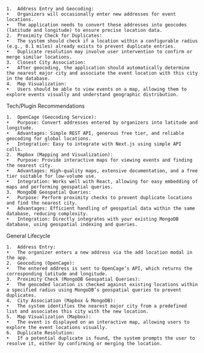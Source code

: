 
	1.	Address Entry and Geocoding:
	•	Organizers will occasionally enter new addresses for event locations.
	•	The application needs to convert these addresses into geocodes (latitude and longitude) to ensure precise location data.
	2.	Proximity Check for Duplicates:
	•	The system should check if a location within a configurable radius (e.g., 0.1 miles) already exists to prevent duplicate entries.
	•	Duplicate resolution may involve user intervention to confirm or merge similar locations.
	3.	Closest City Association:
	•	After geocoding, the application should automatically determine the nearest major city and associate the event location with this city in the database.
	4.	Map Visualization:
	•	Users should be able to view events on a map, allowing them to explore events visually and understand geographic distribution.

Tech/Plugin Recommendations

	1.	OpenCage (Geocoding Service):
	•	Purpose: Convert addresses entered by organizers into latitude and longitude.
	•	Advantages: Simple REST API, generous free tier, and reliable geocoding for global locations.
	•	Integration: Easy to integrate with Next.js using simple API calls.
	2.	Mapbox (Mapping and Visualization):
	•	Purpose: Provide interactive maps for viewing events and finding the nearest city.
	•	Advantages: High-quality maps, extensive documentation, and a free tier suitable for low-volume use.
	•	Integration: Works well with React, allowing for easy embedding of maps and performing geospatial queries.
	3.	MongoDB Geospatial Queries:
	•	Purpose: Perform proximity checks to prevent duplicate locations and find the nearest city.
	•	Advantages: Efficient handling of geospatial data within the same database, reducing complexity.
	•	Integration: Directly integrates with your existing MongoDB database, using geospatial indexing and queries.

General Lifecycle

	1.	Address Entry:
	•	The organizer enters a new address via the add location modal in the app.
	2.	Geocoding (OpenCage):
	•	The entered address is sent to OpenCage’s API, which returns the corresponding latitude and longitude.
	3.	Proximity Check (MongoDB Geospatial Queries):
	•	The geocoded location is checked against existing locations within a specified radius using MongoDB’s geospatial queries to prevent duplicates.
	4.	City Association (Mapbox & MongoDB):
	•	The system identifies the nearest major city from a predefined list and associates this city with the new location.
	5.	Map Visualization (Mapbox):
	•	The event is displayed on an interactive map, allowing users to explore the event locations visually.
	6.	Duplicate Resolution:
	•	If a potential duplicate is found, the system prompts the user to resolve it, either by confirming or merging the location.
